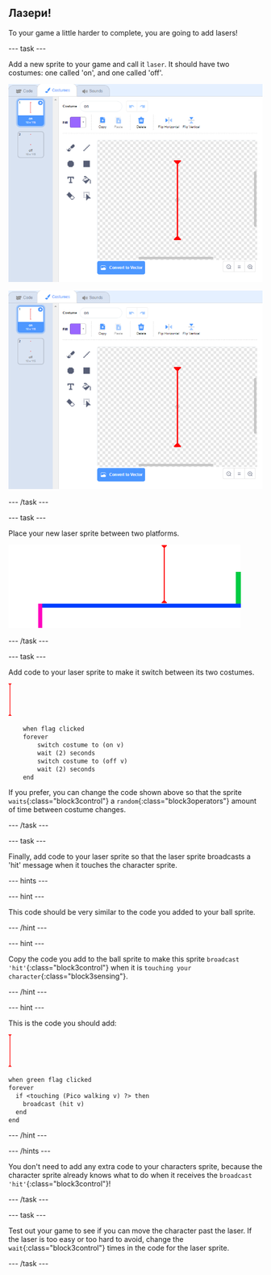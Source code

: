 ## Лазери!

To your game a little harder to complete, you are going to add lasers!

\--- task \---

Add a new sprite to your game and call it `laser`. It should have two costumes: one called 'on', and one called 'off'.

![screenshot](images/dodge-lasers-costume1.png)

![screenshot](images/dodge-lasers-costume1.png)

\--- /task \---

\--- task \---

Place your new laser sprite between two platforms.

![screenshot](images/dodge-lasers-position.png)

\--- /task \---

\--- task \---

Add code to your laser sprite to make it switch between its two costumes.

![laser sprite](images/laser_sprite.png)

```blocks3
    when flag clicked
    forever
        switch costume to (on v)
        wait (2) seconds
        switch costume to (off v)
        wait (2) seconds
    end
```

If you prefer, you can change the code shown above so that the sprite `waits`{:class="block3control"} a `random`{:class="block3operators"} amount of time between costume changes.

\--- /task \---

\--- task \---

Finally, add code to your laser sprite so that the laser sprite broadcasts a 'hit' message when it touches the character sprite.

\--- hints \---

\--- hint \---

This code should be very similar to the code you added to your ball sprite.

\--- /hint \---

\--- hint \---

Copy the code you add to the ball sprite to make this sprite `broadcast 'hit'`{:class="block3control"} when it is `touching your character`{:class="block3sensing"}.

\--- /hint \---

\--- hint \---

This is the code you should add:

![laser sprite](images/laser_sprite.png)

```blocks3
when green flag clicked
forever 
  if <touching (Pico walking v) ?> then 
    broadcast (hit v)
  end
end
```

\--- /hint \---

\--- /hints \---

You don't need to add any extra code to your characters sprite, because the character sprite already knows what to do when it receives the `broadcast 'hit'`{:class="block3control"}!

\--- /task \---

\--- task \---

Test out your game to see if you can move the character past the laser. If the laser is too easy or too hard to avoid, change the `wait`{:class="block3control"} times in the code for the laser sprite.

\--- /task \---